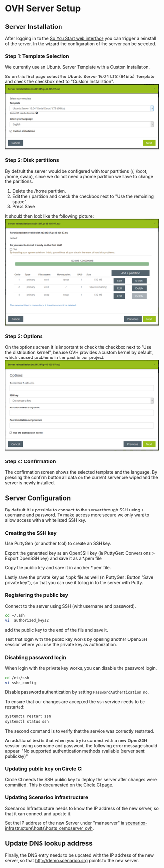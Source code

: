 # OVH Server Setup

## Server Installation
After logging in to the [So You Start web interface](https://eu.soyoustart.com/manager/?lang=en_uk#/login) you can trigger a reinstall of the server. In the wizard the configuration of the server can be selected.

### Step 1: Template Selection
We currently use an Ubuntu Server Template with a Custom Installation.

So on this first page select the Ubuntu Server 16.04 LTS (64bits) Template and check the checkbox next to "Custom Installation".
![InstallationStep1](images/ServerInstallation1.png)

### Step 2: Disk partitions
By default the server would be configured with four partitions (/, /boot, /home, swap), since we do not need a /home partition we have to change the partitions.

1. Delete the /home partition.
2. Edit the / partition and check the checkbox next to "Use the remaining space"
3. Press Save

It should then look like the following picture:
![InstallationStep2](images/ServerInstallation2.png)

### Step 3: Options
On the options screen it is important to check the checkbox next to "Use the distribution kernel", beause OVH provides a custom kernel by default, which caused problems in the past in our project.
![InstallationStep3](images/ServerInstallation3.png)

### Step 4: Confirmation
The confirmation screen shows the selected template and the language. By pressing the confirm button all data on the current server are wiped and the server is newly installed.

## Server Configuration
By default it is possible to connect to the server through SSH using a username and password. To make access more secure we only want to allow access with a whitelisted SSH key.

### Creating the SSH key
Use PuttyGen (or another tool) to create an SSH key. 

Export the generated key as an OpenSSH key (in PuttyGen: Conversions > Export OpenSSH key) and save it as a *.pem file.

Copy the public key and save it in another *.pem file.

Lastly save the private key as *.ppk file as well (in PuttyGen: Button "Save private key"), so that you can use it to log in to the server with Putty.

### Registering the public key
Connect to the server using SSH (with username and password).

```Bash
cd ~/.ssh
vi  authorized_keys2
```
add the public key to the end of the file and save it.

Test that login with the public key works by opening another OpenSSH session where you use the private key as authorization.

### Disabling password login
When login with the private key works, you can disable the password login.

```Bash
cd /etc/ssh
vi sshd_config
```

Disable password authentication by setting `PasswordAuthentication no`.

To ensure that our changes are accepted the ssh service needs to be restarted:
```Bash
systemctl restart ssh
systemctl status ssh
```
The second command is to verify that the service was correctly restarted.

An additional test is that when you try to connect with a new OpenSSH session using username and password, the following error message should appear:
"No supported authentication methods available (server sent: publickey)"

### Updating public key on Circle CI
Circle CI needs the SSH public key to deploy the server after changes were committed. This is documented on the [Circle CI page](../circle-ci.md#Deploy-key-pair).

### Updating Scenarioo infrastructure
Scenarioo Infrastructure needs to know the IP address of the new server, so that it can connect and update it.

Set the IP address of the new Server under "mainserver" in [scenarioo-infrastructure\hosts\hosts_demoserver_ovh](https://github.com/scenarioo/scenarioo-infrastructure/blob/master/hosts/hosts_demoserver_ovh).

## Update DNS lookup address
Finally, the DNS entry needs to be updated with the IP address of the new server, so that http://demo.scenarioo.org points to the new server.
